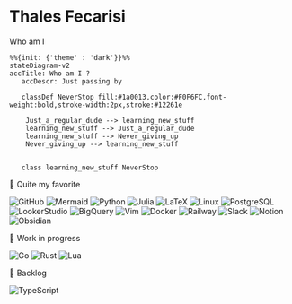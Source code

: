 
<h1 align="left">
Thales Fecarisi
</h1>
<a>
  Who am I
</a>

```mermaid
%%{init: {'theme' : 'dark'}}%%
stateDiagram-v2
accTitle: Who am I ?
   accDescr: Just passing by

   classDef NeverStop fill:#1a0013,color:#F0F6FC,font-weight:bold,stroke-width:2px,stroke:#12261e

    Just_a_regular_dude --> learning_new_stuff
    learning_new_stuff --> Just_a_regular_dude
    learning_new_stuff --> Never_giving_up
    Never_giving_up --> learning_new_stuff


   class learning_new_stuff NeverStop
```



🔨 Quite my favorite 

![GitHub](https://img.shields.io/badge/github-%23121011.svg?style=for-the-badge&logo=github&logoColor=white)
![Mermaid](https://img.shields.io/badge/mermaid-f14158.svg?style=for-the-badge&logo=mermaid&logoColor=white)
![Python](https://img.shields.io/badge/python-3670A0?style=for-the-badge&logo=python&logoColor=ffdd54)
![Julia](https://img.shields.io/badge/julia-9558B2.svg?style=for-the-badge&logo=julia&logoColor=white)
![LaTeX](https://img.shields.io/badge/latex-%23008080.svg?style=for-the-badge&logo=latex&logoColor=white)
![Linux](https://img.shields.io/badge/ubuntu-E95420?style=for-the-badge&logo=ubuntu&logoColor=black)
![PostgreSQL](https://img.shields.io/badge/PostgreSQL-316192?style=for-the-badge&logo=postgresql&logoColor=white)
![LookerStudio](https://img.shields.io/badge/looker-4285F4.svg?style=for-the-badge&logo=looker&logoColor=white)
![BigQuery](https://img.shields.io/badge/googlebigquery-669DF6.svg?style=for-the-badge&logo=googlebigquery&logoColor=white)
![Vim](https://img.shields.io/badge/VIM-%2311AB00.svg?&style=for-the-badge&logo=neovim&logoColor=white)
![Docker](https://img.shields.io/badge/docker-white.svg?style=for-the-badge&logo=docker&logoColor=blue)
![Railway](https://img.shields.io/badge/railway-%23121011.svg?style=for-the-badge&logo=railway&logoColor=white)
![Slack](https://img.shields.io/badge/slack-4A154B.svg?style=for-the-badge&logo=slack&logoColor=white)
![Notion](https://img.shields.io/badge/notion-black.svg?style=for-the-badge&logo=notion&logoColor=white)
![Obsidian](https://img.shields.io/badge/obsidian-7C3AED.svg?style=for-the-badge&logo=obsidian&logoColor=white)

🚧 Work in progress

![Go](https://img.shields.io/badge/go-00ADD8.svg?style=for-the-badge&logo=go&logoColor=white)
![Rust](https://img.shields.io/badge/rust-000000.svg?style=for-the-badge&logo=rust&logoColor=white)
![Lua](https://img.shields.io/badge/lua-2C2D72.svg?style=for-the-badge&logo=lua&logoColor=white)

🤔 Backlog 

![TypeScript](https://img.shields.io/badge/TypeScript-3178C6.svg?style=for-the-badge&logo=TypeScript&logoColor=white)



